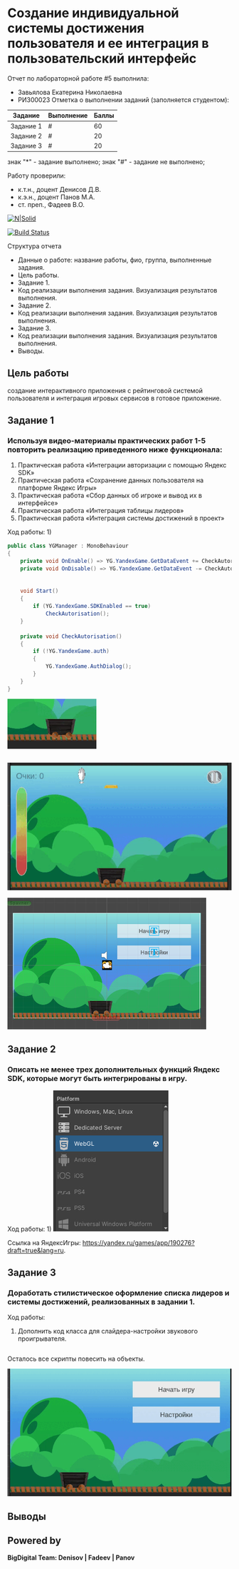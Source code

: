 # Создание индивидуальной системы достижения пользователя и ее интеграция в пользовательский интерфейс
Отчет по лабораторной работе #5 выполнила:
- Завьялова Екатерина Николаевна
- РИ300023
Отметка о выполнении заданий (заполняется студентом):

| Задание | Выполнение | Баллы |
| ------ | ------ | ------ |
| Задание 1 | # | 60 |
| Задание 2 | # | 20 |
| Задание 3 | # | 20 |

знак "*" - задание выполнено; знак "#" - задание не выполнено;

Работу проверили:
- к.т.н., доцент Денисов Д.В.
- к.э.н., доцент Панов М.А.
- ст. преп., Фадеев В.О.

[![N|Solid](https://cldup.com/dTxpPi9lDf.thumb.png)](https://nodesource.com/products/nsolid)

[![Build Status](https://travis-ci.org/joemccann/dillinger.svg?branch=master)](https://travis-ci.org/joemccann/dillinger)

Структура отчета

- Данные о работе: название работы, фио, группа, выполненные задания.
- Цель работы.
- Задание 1.
- Код реализации выполнения задания. Визуализация результатов выполнения.
- Задание 2.
- Код реализации выполнения задания. Визуализация результатов выполнения.
- Задание 3.
- Код реализации выполнения задания. Визуализация результатов выполнения.
- Выводы.

## Цель работы
создание интерактивного приложения с рейтинговой системой пользователя и интеграция игровых сервисов в готовое приложение.

## Задание 1
### Используя видео-материалы практических работ 1-5 повторить реализацию приведенного ниже функционала:
1) Практическая работа «Интеграции авторизации с помощью Яндекс
SDK»
2) Практическая работа «Сохранение данных пользователя на платформе
Яндекс Игры»
3) Практическая работа «Сбор данных об игроке и вывод их в интерфейсе»
4) Практическая работа «Интеграция таблицы лидеров»
5) Практическая работа «Интеграция системы достижений в проект»

Ход работы:
1) 
```c#
public class YGManager : MonoBehaviour
{
    private void OnEnable() => YG.YandexGame.GetDataEvent += CheckAutorisation;
    private void OnDisable() => YG.YandexGame.GetDataEvent -= CheckAutorisation;


    void Start()
    {
        if (YG.YandexGame.SDKEnabled == true)
            CheckAutorisation();
    }

    private void CheckAutorisation()
    {
        if (!YG.YandexGame.auth)
        {
            YG.YandexGame.AuthDialog();
        }
    }
}

```



![Фото](https://github.com/KatyaZav/lab-4/blob/main/Screens/1%20task/1.gif)


```c#
```


![Видео](https://github.com/KatyaZav/lab-4/blob/main/Screens/1%20task/3.gif)


![Видео](https://github.com/KatyaZav/lab-4/blob/main/Screens/1%20task/4.1.jpg)



## Задание 2
### Описать не менее трех дополнительных функций Яндекс SDK, которые могут быть интегрированы в игру.

Ход работы:
1) 
![фото](https://github.com/KatyaZav/lab-4/blob/main/Screens/2%20task/1.jpg)

Ссылка на ЯндексИгры: https://yandex.ru/games/app/190276?draft=true&lang=ru.

## Задание 3
### Доработать стилистическое оформление списка лидеров и системы достижений, реализованных в задании 1.

Ход работы:
1) Дополнить код класса для слайдера-настройки звукового проигрывателя.

```c#
```

Осталось все скрипты повесить на объекты.

![фото](https://github.com/KatyaZav/lab-4/blob/main/Screens/3%20task/1.gif)

## Выводы



## Powered by

**BigDigital Team: Denisov | Fadeev | Panov**
